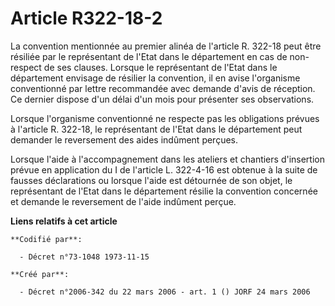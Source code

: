 # Article R322-18-2

La convention mentionnée au premier alinéa de l'article R. 322-18 peut être résiliée par le représentant de l'Etat dans le
département en cas de non-respect de ses clauses. Lorsque le représentant de l'Etat dans le département envisage de résilier
la convention, il en avise l'organisme conventionné par lettre recommandée avec demande d'avis de réception. Ce dernier
dispose d'un délai d'un mois pour présenter ses observations.

Lorsque l'organisme conventionné ne respecte pas les obligations prévues à l'article R. 322-18, le représentant de l'Etat
dans le département peut demander le reversement des aides indûment perçues.

Lorsque l'aide à l'accompagnement dans les ateliers et chantiers d'insertion prévue en application du I de l'article L.
322-4-16 est obtenue à la suite de fausses déclarations ou lorsque l'aide est détournée de son objet, le représentant de
l'Etat dans le département résilie la convention concernée et demande le reversement de l'aide indûment perçue.

**Liens relatifs à cet article**

	**Codifié par**:

	  - Décret n°73-1048 1973-11-15

	**Créé par**:

	  - Décret n°2006-342 du 22 mars 2006 - art. 1 () JORF 24 mars 2006
